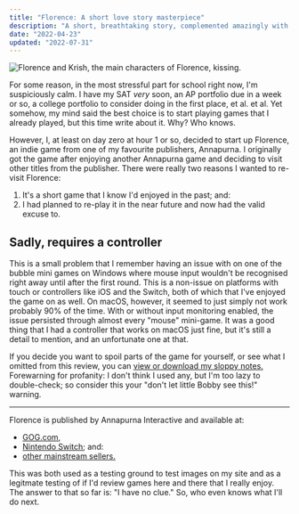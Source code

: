 ```yaml
---
title: "Florence: A short love story masterpiece"
description: "A short, breathtaking story, complemented amazingly with gorgeous music compositions."
date: "2022-04-23"
updated: "2022-07-31"
---
```


<picture>
	<source srcset="https://fm.doamatto.xyz/florence/Screenshot%202022-04-22%20at%2021.50.46.wp2">
	<source srcset="https://fm.doamatto.xyz/florence/Screenshot%202022-04-22%20at%2021.50.46.webp" type="image/webp">
	<img src="https://fm.doamatto.xyz/florence/Screenshot%202022-04-22%20at%2021.50.46.jpg" alt="Florence and Krish, the main characters of Florence, kissing.">
</picture>

For some reason, in the most stressful part for school right now, I'm suspiciously calm. I have my SAT *very* soon, an AP portfolio due in a week or so, a college portfolio to consider doing in the first place, et al. et al. Yet somehow, my mind said the best choice is to start playing games that I already played, but this time write about it. Why? Who knows.

However, I, at least on day zero at hour 1 or so, decided to start up Florence, an indie game from one of my favourite publishers, Annapurna. I originally got the game after enjoying another Annapurna game and deciding to visit other titles from the publisher. There were really two reasons I wanted to re-visit Florence: 
1. It's a short game that I know I'd enjoyed in the past; and:
2. I had planned to re-play it in the near future and now had the valid excuse to.

## Sadly, requires a controller
This is a small problem that I remember having an issue with on one of the bubble mini games on Windows where mouse input wouldn't be recognised right away until after the first round. This is a non-issue on platforms with touch or controllers like iOS and the Switch, both of which that I've enjoyed the game on as well. On macOS, however, it seemed to just simply not work probably 90% of the time. With or without input monitoring enabled, the issue persisted through almost every "mouse" mini-game. It was a good thing that I had a controller that works on macOS just fine, but it's still a detail to mention, and an unfortunate one at that.

If you decide you want to spoil parts of the game for yourself, or see what I omitted from this review, you can [view or download my sloppy notes.](https://fm.doamatto.xyz) Forewarning for profanity: I don't think I used any, but I'm too lazy to double-check; so consider this your "don't let little Bobby see this!" warning.

---

Florence is published by Annapurna Interactive and available at:
- [GOG.com](https://www.gog.com/game/florence),
- [Nintendo Switch](https://www.nintendo.com/store/products/florence-switch/); and:
- [other mainstream sellers.](https://www.annapurnainteractive.com/games/florence/)

This was both used as a testing ground to test images on my site and as a legitmate testing of if I'd review games here and there that I really enjoy. The answer to that so far is: "I have no clue." So, who even knows what I'll do next.
